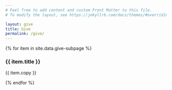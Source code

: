 ```yaml
---
# Feel free to add content and custom Front Matter to this file.
# To modify the layout, see https://jekyllrb.com/docs/themes/#overriding-theme-defaults

layout: give
title: Give
permalink: /give/
---
```


<head>
    <meta charset="UTF-8" />
    <meta name="viewport" content="width=device-width, initial-scale=1.0">
    <link rel="stylesheet" type="text/css" href="../css/readmore-styles.css" />


<body id="give-body">
    <div id="wrapper">
        <div class="right-border-box-dark" id="give-border-box">
            <div class="do-page-section" id="give-main-section">
                {% for item in site.data.give-subpage %}
                <div id="do-item">
                    <div class="main-copy">
                        <div class="subpage-subtitle">
                            <h3>{{ item.title }}</h3>
                        </div>
                        <div class="do-info">
                            <p>{{ item.copy }}</p>
                        </div>
                    </div>
                </div>
                {% endfor %}
            </div>
        </div>
    </div>
</body>